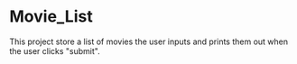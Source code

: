 # Movie_List
This project store a list of movies the user inputs and prints them out when the user clicks "submit".
